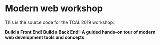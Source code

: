 # Modern web workshop

This is the source code for the TCAL 2019 workshop:

**Build a Front End! Build a Back End!: A guided hands-on tour of modern web development tools and concepts**
